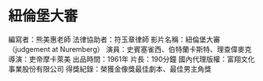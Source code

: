 # 紐倫堡大審

編寫者：熊美惠老師
法律協助者：符玉章律師
影片名稱：紐倫堡大審（judgement  at  Nuremberg）
演員：史賓塞雀西、伯特蘭卡斯特、理查偉麥克
導演：吏帝摩卡萊美
出品時間：1961年
片長：190分鐘
國內代理版權：富翔文化事業股份有限公司
得獎紀錄：榮獲金像獎最佳劇本、最佳男主角獎


